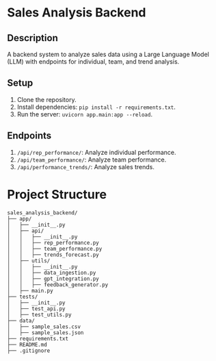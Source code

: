 # Sales Analysis Backend

## Description
A backend system to analyze sales data using a Large Language Model (LLM) with endpoints for individual, team, and trend analysis.

## Setup
1. Clone the repository.
2. Install dependencies: `pip install -r requirements.txt`.
3. Run the server: `uvicorn app.main:app --reload`.

## Endpoints
1. `/api/rep_performance/`: Analyze individual performance.
2. `/api/team_performance/`: Analyze team performance.
3. `/api/performance_trends/`: Analyze sales trends.


# Project Structure
```
sales_analysis_backend/
├── app/                  
│   ├── __init__.py       
│   ├── api/              
│   │   ├── __init__.py
│   │   ├── rep_performance.py
│   │   ├── team_performance.py
│   │   ├── trends_forecast.py
│   ├── utils/            
│   │   ├── __init__.py
│   │   ├── data_ingestion.py
│   │   ├── gpt_integration.py
│   │   ├── feedback_generator.py
│   ├── main.py           
├── tests/                
│   ├── __init__.py
│   ├── test_api.py
│   ├── test_utils.py
├── data/                 
│   ├── sample_sales.csv
│   ├── sample_sales.json
├── requirements.txt      
├── README.md             
├── .gitignore            
```